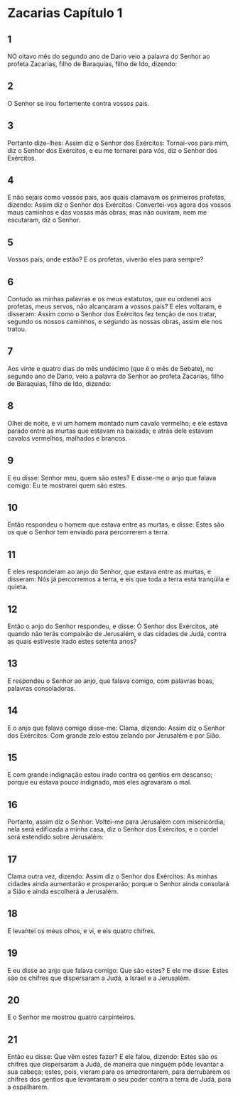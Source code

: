 # Zacarias Capítulo 1

## 1
NO oitavo mês do segundo ano de Dario veio a palavra do Senhor ao profeta Zacarias, filho de Baraquias, filho de Ido, dizendo:

## 2
O Senhor se irou fortemente contra vossos pais.

## 3
Portanto dize-lhes: Assim diz o Senhor dos Exércitos: Tornai-vos para mim, diz o Senhor dos Exércitos, e eu me tornarei para vós, diz o Senhor dos Exércitos.

## 4
E não sejais como vossos pais, aos quais clamavam os primeiros profetas, dizendo: Assim diz o Senhor dos Exércitos: Convertei-vos agora dos vossos maus caminhos e das vossas más obras; mas não ouviram, nem me escutaram, diz o Senhor.

## 5
Vossos pais, onde estão? E os profetas, viverão eles para sempre?

## 6
Contudo as minhas palavras e os meus estatutos, que eu ordenei aos profetas, meus servos, não alcançaram a vossos pais? E eles voltaram, e disseram: Assim como o Senhor dos Exércitos fez tenção de nos tratar, segundo os nossos caminhos, e segundo as nossas obras, assim ele nos tratou.

## 7
Aos vinte e quatro dias do mês undécimo (que é o mês de Sebate), no segundo ano de Dario, veio a palavra do Senhor ao profeta Zacarias, filho de Baraquias, filho de Ido, dizendo:

## 8
Olhei de noite, e vi um homem montado num cavalo vermelho; e ele estava parado entre as murtas que estavam na baixada; e atrás dele estavam cavalos vermelhos, malhados e brancos.

## 9
E eu disse: Senhor meu, quem são estes? E disse-me o anjo que falava comigo: Eu te mostrarei quem são estes.

## 10
Então respondeu o homem que estava entre as murtas, e disse: Estes são os que o Senhor tem enviado para percorrerem a terra.

## 11
E eles responderam ao anjo do Senhor, que estava entre as murtas, e disseram: Nós já percorremos a terra, e eis que toda a terra está tranqüila e quieta.

## 12
Então o anjo do Senhor respondeu, e disse: Ó Senhor dos Exércitos, até quando não terás compaixão de Jerusalém, e das cidades de Judá, contra as quais estiveste irado estes setenta anos?

## 13
E respondeu o Senhor ao anjo, que falava comigo, com palavras boas, palavras consoladoras.

## 14
E o anjo que falava comigo disse-me: Clama, dizendo: Assim diz o Senhor dos Exércitos: Com grande zelo estou zelando por Jerusalém e por Sião.

## 15
E com grande indignação estou irado contra os gentios em descanso; porque eu estava pouco indignado, mas eles agravaram o mal.

## 16
Portanto, assim diz o Senhor: Voltei-me para Jerusalém com misericórdia; nela será edificada a minha casa, diz o Senhor dos Exércitos, e o cordel será estendido sobre Jerusalém:

## 17
Clama outra vez, dizendo: Assim diz o Senhor dos Exércitos: As minhas cidades ainda aumentarão e prosperarão; porque o Senhor ainda consolará a Sião e ainda escolherá a Jerusalém.

## 18
E levantei os meus olhos, e vi, e eis quatro chifres.

## 19
E eu disse ao anjo que falava comigo: Que são estes? E ele me disse: Estes são os chifres que dispersaram a Judá, a Israel e a Jerusalém.

## 20
E o Senhor me mostrou quatro carpinteiros.

## 21
Então eu disse: Que vêm estes fazer? E ele falou, dizendo: Estes são os chifres que dispersaram a Judá, de maneira que ninguém pôde levantar a sua cabeça; estes, pois, vieram para os amedrontarem, para derrubarem os chifres dos gentios que levantaram o seu poder contra a terra de Judá, para a espalharem.

